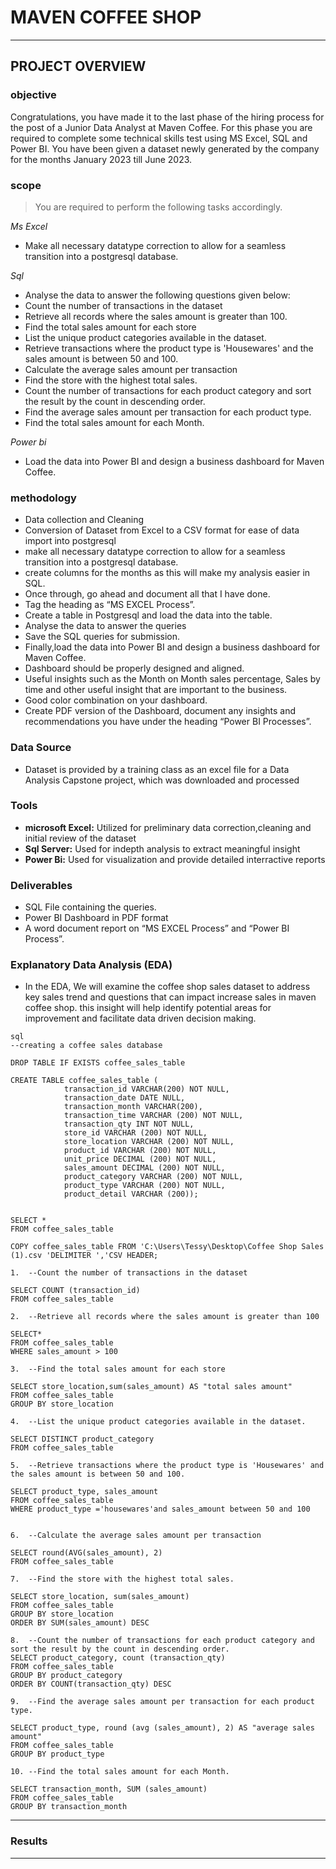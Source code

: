 # MAVEN COFFEE SHOP 
***
## PROJECT OVERVIEW
### **objective**
Congratulations, you have made it to the last phase of the hiring process for the post of a Junior Data Analyst at Maven Coffee. For this phase you are required to complete some technical skills test using MS Excel, SQL and Power BI. You have been given a dataset newly generated by the company for the months January 2023 till June 2023. 
### **scope**

>You are required to perform the following tasks accordingly.

*Ms Excel*
  * Make all necessary datatype correction to allow for a seamless transition into a postgresql database.

*Sql*
* Analyse the data to answer the following questions given below:
* Count the number of transactions in the dataset
* Retrieve all records where the sales amount is greater than 100.
* Find the total sales amount for each store
* List the unique product categories available in the dataset.
* Retrieve transactions where the product type is 'Housewares' and the sales amount is between 50 and 100.
* Calculate the average sales amount per transaction
* Find the store with the highest total sales.
* Count the number of transactions for each product category and sort the result by the count in descending order.
* Find the average sales amount per transaction for each product type.
* Find the total sales amount for each Month. 

*Power bi*

 * Load the data into Power BI and design a business dashboard for Maven Coffee. 


### **methodology**
 * Data collection and Cleaning
 * Conversion of Dataset from Excel to a CSV format for ease of data import into postgresql
 * make all necessary datatype correction to allow for a seamless transition into a postgresql database. 
 * create columns for the months as this will make my analysis easier in SQL.
 * Once through, go ahead and document all that I have done. 
 * Tag the heading as “MS EXCEL Process”. 
 * Create a table in Postgresql and load the data into the table.
 * Analyse the data to answer the queries
 * Save the SQL queries for submission.   
 * Finally,load the data into Power BI and design a business dashboard for Maven Coffee. 
 * Dashboard should be properly designed and aligned.
 * Useful insights such as the Month on Month sales percentage, Sales by time and other useful insight that are important to the business. 
 * Good color combination on your dashboard. 
 * Create PDF version of the Dashboard, document any insights and recommendations you have under the heading “Power BI Processes”.
   
### **Data Source**
 * Dataset is provided by a training class as an  excel file for a Data Analysis Capstone project, which was downloaded and processed

### **Tools**
 * **microsoft Excel:** Utilized for preliminary data correction,cleaning and initial review of the dataset
 * **Sql Server:**  Used for indepth analysis to extract meaningful insight
 * **Power Bi:**  Used for visualization and provide detailed interractive reports
    
### **Deliverables**

* SQL File containing the queries.
* Power BI Dashboard in PDF format
* A word document report on “MS EXCEL Process” and “Power BI Process”.

### **Explanatory Data Analysis (EDA)**
* In the EDA, We will examine the coffee shop sales dataset to address key sales trend and questions that can impact increase sales in maven coffee shop. this insight will help identify potential areas for improvement and facilitate data driven decision making.


 ```
sql
--creating a coffee sales database

DROP TABLE IF EXISTS coffee_sales_table

CREATE TABLE coffee_sales_table (            
             transaction_id VARCHAR(200) NOT NULL,
             transaction_date DATE NULL,
	         transaction_month VARCHAR(200),
             transaction_time VARCHAR (200) NOT NULL,
             transaction_qty INT NOT NULL,
             store_id VARCHAR (200) NOT NULL,
             store_location VARCHAR (200) NOT NULL,
             product_id VARCHAR (200) NOT NULL,
             unit_price DECIMAL (200) NOT NULL,
             sales_amount DECIMAL (200) NOT NULL,
             product_category VARCHAR (200) NOT NULL,
             product_type VARCHAR (200) NOT NULL,
             product_detail VARCHAR (200));
    
	
SELECT *
FROM coffee_sales_table

COPY coffee_sales_table FROM 'C:\Users\Tessy\Desktop\Coffee Shop Sales (1).csv 'DELIMITER ','CSV HEADER;

1.	--Count the number of transactions in the dataset

SELECT COUNT (transaction_id)
FROM coffee_sales_table

2.	--Retrieve all records where the sales amount is greater than 100

SELECT*
FROM coffee_sales_table
WHERE sales_amount > 100

3.	--Find the total sales amount for each store

SELECT store_location,sum(sales_amount) AS "total sales amount"
FROM coffee_sales_table
GROUP BY store_location

4.	--List the unique product categories available in the dataset.

SELECT DISTINCT product_category
FROM coffee_sales_table

5.	--Retrieve transactions where the product type is 'Housewares' and the sales amount is between 50 and 100.

SELECT product_type, sales_amount
FROM coffee_sales_table
WHERE product_type ='housewares'and sales_amount between 50 and 100


6.	--Calculate the average sales amount per transaction

SELECT round(AVG(sales_amount), 2)
FROM coffee_sales_table

7.	--Find the store with the highest total sales.

SELECT store_location, sum(sales_amount)
FROM coffee_sales_table
GROUP BY store_location
ORDER BY SUM(sales_amount) DESC

8.	--Count the number of transactions for each product category and sort the result by the count in descending order.
SELECT product_category, count (transaction_qty)
FROM coffee_sales_table
GROUP BY product_category
ORDER BY COUNT(transaction_qty) DESC
 
9.	--Find the average sales amount per transaction for each product type.

SELECT product_type, round (avg (sales_amount), 2) AS "average sales amount"
FROM coffee_sales_table
GROUP BY product_type

10.	--Find the total sales amount for each Month.

SELECT transaction_month, SUM (sales_amount)
FROM coffee_sales_table
GROUP BY transaction_month
```
---

### **Results**




---



